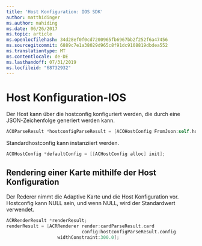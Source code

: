 ```yaml
---
title: 'Host Konfiguration: IOS SDK'
author: matthidinger
ms.author: mahiding
ms.date: 06/26/2017
ms.topic: article
ms.openlocfilehash: 34d28ef0f0cd7200965fb6967bb2f252f6a47456
ms.sourcegitcommit: 6889c7e1a38029d965c8f91dc9108819dbdea552
ms.translationtype: MT
ms.contentlocale: de-DE
ms.lasthandoff: 07/31/2019
ms.locfileid: "68732932"
---
```

# <a name="host-config---ios"></a>Host Konfiguration-IOS

Der Host kann über die hostconfig konfiguriert werden, die durch eine JSON-Zeichenfolge generiert werden kann.

```objective-c
ACOParseResult *hostconfigParseResult = [ACOHostConfig FromJson:self.hostconfig];
```

Standardhostconfig kann instanziiert werden.

```objective-c
ACOHostConfig *defaultConfig = [[ACHostConfig alloc] init];
```

## <a name="render-a-card-using-host-config"></a>Rendering einer Karte mithilfe der Host Konfiguration

Der Rederer nimmt die Adaptive Karte und die Host Konfiguration vor. Hostconfig kann NULL sein, und wenn NULL, wird der Standardwert verwendet.

```objective-c
ACRRenderResult *renderResult;
renderResult = [ACRRenderer render:cardParseResult.card
                            config:hostconfigParseResult.config
                   widthConstraint:300.0];
```
